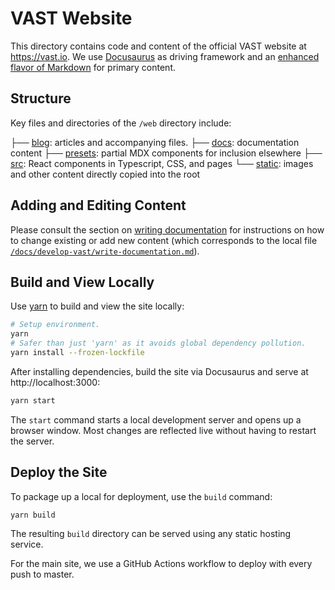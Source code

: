 # VAST Website

This directory contains code and content of the official VAST website at
https://vast.io. We use [Docusaurus](https://docusaurus.io/) as driving
framework and an [enhanced flavor of
Markdown](https://docusaurus.io/docs/markdown-features) for primary content.

## Structure

Key files and directories of the `/web` directory include:

├── [blog](/blog): articles and accompanying files.
├── [docs](/docs): documentation content
├── [presets](/presets): partial MDX components for inclusion elsewhere
├── [src](/src): React components in Typescript, CSS, and pages
└── [static](/static): images and other content directly copied into the root

## Adding and Editing Content

Please consult the section on [writing
documentation](https://vast.io/docs/develop-vast/write-documentation) for
instructions on how to change existing or add new content (which corresponds
to the local file
[`/docs/develop-vast/write-documentation.md`](/docs/develop-vast/write-documentation.md)).

## Build and View Locally

Use [yarn](https://yarnpkg.com/) to build and view the site locally:

```bash
# Setup environment.
yarn
# Safer than just 'yarn' as it avoids global dependency pollution.
yarn install --frozen-lockfile
```

After installing dependencies, build the site via Docusaurus and serve at
http://localhost:3000:

```bash
yarn start
```

The `start` command starts a local development server and opens up a browser
window. Most changes are reflected live without having to restart the server.

## Deploy the Site

To package up a local for deployment, use the `build` command:

```
yarn build
```

The resulting `build` directory can be served using any static hosting service.

For the main site, we use a GitHub Actions workflow to deploy with every push to
master.
